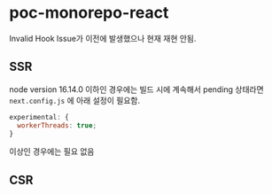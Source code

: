 # poc-monorepo-react

Invalid Hook Issue가 이전에 발생했으나 현재 재현 안됨.

## SSR

node version 16.14.0 이하인 경우에는 빌드 시에 계속해서 pending 상태라면 `next.config.js` 에 아래 설정이 필요함.

```js
experimental: {
  workerThreads: true;
}
```

이상인 경우에는 필요 없음

## CSR
